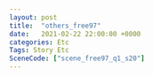 ```yaml
---
layout: post
title:  "others_free97"
date:   2021-02-22 22:00:00 +0000
categories: Etc
Tags: Story Etc
SceneCode: ["scene_free97_q1_s20"]
---
```

